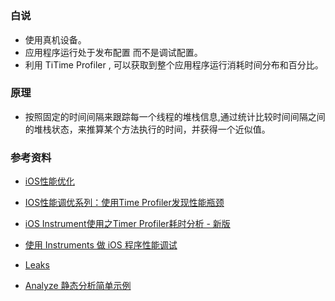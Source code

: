 #

### 白说
* 使用真机设备。
* 应用程序运行处于发布配置 而不是调试配置。
* 利用 TiTime Profiler , 可以获取到整个应用程序运行消耗时间分布和百分比。



### 原理
* 按照固定的时间间隔来跟踪每一个线程的堆栈信息,通过统计比较时间间隔之间的堆栈状态，来推算某个方法执行的时间，并获得一个近似值。


### 参考资料
* [iOS性能优化](http://www.jianshu.com/p/9e1f0b44935c)
* [IOS性能调优系列：使用Time Profiler发现性能瓶颈](http://www.cnblogs.com/ym123/p/4324335.html)
* [iOS Instrument使用之Timer Profiler耗时分析 - 新版](https://blog.csdn.net/kuangdacaikuang/article/details/78919702)
* [使用 Instruments 做 iOS 程序性能调试](https://blog.csdn.net/wlly1/article/details/78461197)
* [Leaks](http://www.jianshu.com/p/d0e149332380)


* [Analyze 静态分析简单示例](https://www.jianshu.com/p/f344abae35ce)
